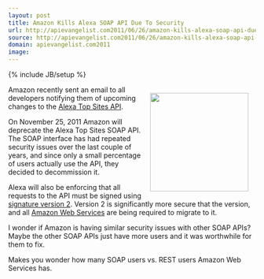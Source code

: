 ```yaml
---
layout: post
title: Amazon Kills Alexa SOAP API Due To Security
url: http://apievangelist.com2011/06/26/amazon-kills-alexa-soap-api-due-to-security/
source: http://apievangelist.com2011/06/26/amazon-kills-alexa-soap-api-due-to-security/
domain: apievangelist.com2011
image: 
---
```

{% include JB/setup %}
<a href="http://aws.amazon.com/awis/" target="_blank"><img style="padding: 15px;" src="http://kinlane-productions.s3.amazonaws.com/amazon/alexa-logo.gif" alt="" width="200" align="right" /></a>Amazon recently sent an email to all developers notifying them of upcoming changes to the <a title="Alexa Top Sites API" href="http://docs.amazonwebservices.com/AlexaTopSites/latest/">Alexa Top Sites API</a>.<p></p>
On November 25, 2011 Amazon will deprecate the Alexa Top Sites SOAP API. The SOAP interface has had repeated security issues over the last couple of years, and since only a small percentage of users actually use the API, they decided to decommission it.<p></p>
Alexa will also be enforcing that all requests to the API must be signed using <a title="signature version 2" href="http://docs.amazonwebservices.com/AlexaTopSites/latest/CalculatingSignatures.html">signature version 2</a>.  Version 2 is significantly more secure that the version, and all <a title="Amazon Web Services" href="http://aws.amazon.com/">Amazon Web Services</a> are being required to migrate to it.<p></p>
I wonder if Amazon is having similar security issues with other SOAP APIs?   Maybe the other SOAP APIs just have more users and it was worthwhile for them to fix.<p></p>
Makes you wonder how many SOAP users vs. REST users Amazon Web Services has.

